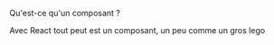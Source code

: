 Qu'est-ce qu'un composant ?

Avec React tout peut est un composant, un peu comme un gros lego

<script> 

// 3 façons de créer un composant


// N°1 :
  
Function App() {
    return (
        <div classeName="App">
            <h1>Mon projet</h1>
        </div>
    );
}

export default App;


// N°2 : Fonction fléchée interrésante pour faire de la logique

const App = () => {
    return (
        <div classeName="App">
            <h1>Mon projet</h1>
        </div>
    );

}

export default App;


// N°3 : la première façon qui existé pour créer un composant

class App extants React.Composant {
  render() {
      return (
        <div classeName="App">
            <h1>Mon projet</h1>
        </div>
    );
  }
}

export default App;
// pour les bonnes pratiques il est conseillé de toujours mettre une majuscule 